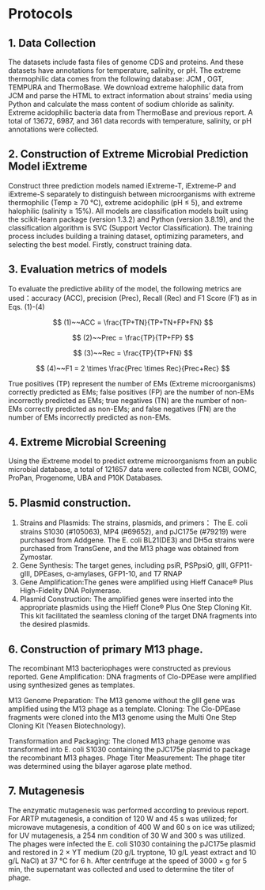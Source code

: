 # Protocols

## 1. Data Collection
The datasets include fasta files of genome CDS and proteins. And these datasets have annotations for temperature, salinity, or pH. The extreme thermophilic data comes from the following database: JCM , OGT, TEMPURA and ThermoBase. We download extreme halophilic data from JCM and parse the HTML to extract information about strains’ media using Python and calculate the mass content of sodium chloride as salinity. Extreme acidophilic bacteria data from ThermoBase and previous report. A total of 13672, 6987, and 361 data records with temperature, salinity, or pH annotations were collected. 

## 2. Construction of Extreme Microbial Prediction Model iExtreme
Construct three prediction models named iExtreme-T, iExtreme-P and iExtreme-S separately to distinguish between microorganisms with extreme thermophilic (Temp ≥ 70 ℃), extreme acidophilic (pH ≤ 5), and extreme halophilic (salinity ≥ 15%). All models are classification models built using the scikit-learn package (version 1.3.2) and Python (version 3.8.19), and the classification algorithm is SVC (Support Vector Classification). The training process includes building a training dataset, optimizing parameters, and selecting the best model. Firstly, construct training data.

## 3. Evaluation metrics of models
To evaluate the predictive ability of the model, the following metrics are used：accuracy (ACC), precision (Prec), Recall (Rec) and F1 Score (F1) as in Eqs. (1)-(4)


$$
(1)~~ACC = \frac{TP+TN}{TP+TN+FP+FN}
$$

$$
(2)~~Prec = \frac{TP}{TP+FP}
$$

$$
(3)~~Rec = \frac{TP}{TP+FN}
$$

$$
(4)~~F1 = 2 \times \frac{Prec \times Rec}{Prec+Rec}
$$


True positives (TP) represent the number of EMs (Extreme microorganisms) correctly predicted as EMs; false positives (FP) are the number of non-EMs incorrectly predicted as EMs; true negatives (TN) are the number of non-EMs correctly predicted as non-EMs; and false negatives (FN) are the number of EMs incorrectly predicted as non-EMs.

## 4. Extreme Microbial Screening
Using the iExtreme model to predict extreme microorganisms from an public microbial database, a total of 121657 data were collected from NCBI, GOMC, ProPan, Progenome, UBA and P10K Databases. 

## 5. Plasmid construction.
1. Strains and Plasmids: The strains, plasmids, and primers：  The E. coli strains S1030 (#105063), MP4 (#69652), and pJC175e (#79219) were purchased from Addgene. The E. coli BL21(DE3) and DH5α strains were purchased from TransGene, and the M13 phage was obtained from Zymostar.
2. Gene Synthesis: The target genes, including psiR, PSPpsiO, gIII, GFP11-gIII, DPEases, α-amylases, GFP1-10, and T7 RNAP
3. Gene Amplification:The genes were amplified using Hieff Canace® Plus High-Fidelity DNA Polymerase.
4. Plasmid Construction: The amplified genes were inserted into the appropriate plasmids  using the Hieff Clone® Plus One Step Cloning Kit. This kit facilitated the seamless cloning of the target DNA fragments into the desired plasmids.


## 6. Construction of primary M13 phage. 
The recombinant M13 bacteriophages were constructed as previous reported. Gene Amplification: DNA fragments of Clo-DPEase were amplified using synthesized genes as templates.

M13 Genome Preparation: The M13 genome without the gIII gene was amplified using the M13 phage as a template.
Cloning: The Clo-DPEase fragments were cloned into the M13 genome using the Multi One Step Cloning Kit (Yeasen Biotechnology).

Transformation and Packaging: The cloned M13 phage genome was transformed into E. coli S1030 containing the pJC175e plasmid to package the recombinant M13 phages.
Phage Titer Measurement: The phage titer was determined using the bilayer agarose plate method.

## 7. Mutagenesis
The enzymatic mutagenesis was performed according to previous report. For ARTP mutagenesis, a condition of 120 W and 45 s was utilized; for microwave mutagenesis, a condition of 400 W and 60 s on ice was utilized; for UV mutagenesis, a 254 nm condition of 30 W and 300 s was utilized. The phages were infected the E. coli S1030 containing the pJC175e plasmid and restored in 2 × YT medium (20 g/L tryptone, 10 g/L yeast extract and 10 g/L NaCl) at 37 °C for 6 h. After centrifuge at the speed of 3000 × g for 5 min, the supernatant was collected and used to determine the titer of phage.


